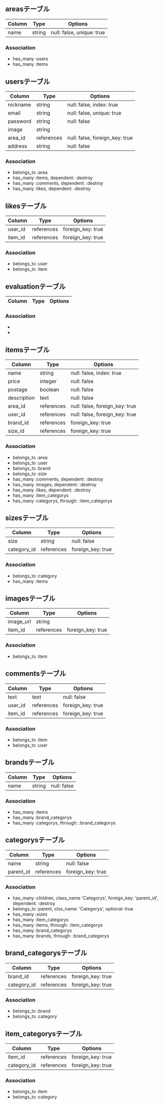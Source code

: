 ## areasテーブル
|Column|Type|Options|
|------|----|-------|
|name|string|null: false, unique: true|

### Association
- has_many :users
- has_many :items

## usersテーブル
|Column|Type|Options|
|------|----|-------|
|nickname|string|null: false, index: true|
|email|string|null: false, unique: true|
|password|string|null: false|
|image|string||
|area_id|references|null: false, foreign_key: true|
|address|string|null: false|

### Association
- belongs_to :area
- has_many :items, dependent: :destroy
- has_many :comments, dependent: :destroy
- has_many :likes, dependent: :destroy

## likesテーブル
|Column|Type|Options|
|------|----|-------|
|user_id|references|foreign_key: true|
|item_id|references|foreign_key: true|

### Association
- belongs_to :user
- belongs_to :item

## evaluationテーブル
|Column|Type|Options|
|------|----|-------|

### Association
-
-

## itemsテーブル
|Column|Type|Options|
|------|----|-------|
|name|string|null: false, index: true|
|price|integer|null: false|
|postage|boolean|null: false|
|description|text|null: false|
|area_id|references|null: false, foreign_key: true|
|user_id|references|null: false, foreign_key: true|
|brand_id|references|foreign_key: true|
|size_id|references|foreign_key: true|

### Association
- belongs_to :area
- belongs_to :user
- belongs_to :brand
- belongs_to :size
- has_many :comments, dependent: :destroy
- has_many :images, dependent: :destroy
- has_many :likes, dependent: :destroy
- has_many :item_categorys
- has_many :categorys, through: :item_categorys

## sizesテーブル
|Column|Type|Options|
|------|----|-------|
|size|string|null: false|
|category_id|references|foreign_key: true|

### Association
- belongs_to :category
- has_many :items

## imagesテーブル
|Column|Type|Options|
|------|----|-------|
|image_url|string||
|item_id|references|foreign_key: true|

### Association
- belongs_to :item

## commentsテーブル
|Column|Type|Options|
|------|----|-------|
|text|text|null: false|
|user_id|references|foreign_key: true|
|item_id|references|foreign_key: true|

### Association
- belongs_to :item
- belongs_to :user

## brandsテーブル
|Column|Type|Options|
|------|----|-------|
|name|string|null: false|

### Association
- has_many :items
- has_many :brand_categorys
- has_many :categorys, through: :brand_categorys

## categorysテーブル
|Column|Type|Options|
|------|----|-------|
|name|string|null: false|
|parent_id|references|foreign_key: true|

### Association
- has_many :children, class_name 'Categorys', foreign_key: 'parent_id', dependent: :destroy
- belongs_to :parent, clss_name: 'Categorys', optional: true
- has_many :sizes
- has_many :item_categorys
- has_many :items, through: :item_categorys
- has_many :brand_categorys
- has_many :brands, through: :brand_categorys

## brand_categorysテーブル
|Column|Type|Options|
|------|----|-------|
|brand_id|references|foreign_key: true|
|category_id|references|foreign_key: true|

### Association
- belongs_to :brand
- belongs_to :category

## item_categorysテーブル
|Column|Type|Options|
|------|----|-------|
|item_id|references|foreign_key: true|
|category_id|references|foreign_key: true|

### Association
- belongs_to :item
- belongs_to :category
